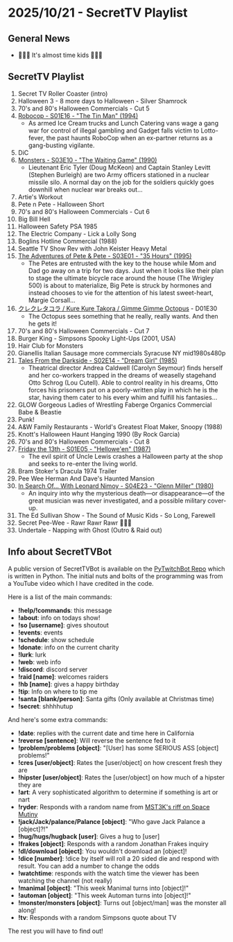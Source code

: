 # 2025/10/21 - SecretTV Playlist

## General News

- 🎃🎃🎃 It's almost time kids 🎃🎃🎃

## SecretTV Playlist

1. Secret TV Roller Coaster (intro)
2. Halloween 3 - 8 more days to Halloween - Silver Shamrock
3. 70's and 80's Halloween Commercials - Cut 5
4. [Robocop - S01E16 - "The Tin Man" (1994)](https://en.wikipedia.org/wiki/RoboCop_(live_action_TV_series)#Episodes)
   - As armed Ice Cream trucks and Lunch Catering vans wage a gang war for control of illegal gambling and Gadget falls victim to Lotto-fever, the past haunts RoboCop when an ex-partner returns as a gang-busting vigilante.
5. DiC
6. [Monsters - S03E10 - "The Waiting Game" (1990)](https://en.wikipedia.org/wiki/List_of_Monsters_episodes#Season_3_(1990%E2%80%9391))
   - Lieutenant Eric Tyler (Doug McKeon) and Captain Stanley Levitt (Stephen Burleigh) are two Army officers stationed in a nuclear missile silo. A normal day on the job for the soldiers quickly goes downhill when nuclear war breaks out...
7. Artie's Workout
8. Pete n Pete - Halloween Short
9. 70's and 80's Halloween Commercials - Cut 6
10. Big Bill Hell
11. Halloween Safety PSA 1985
12. The Electric Company - Lick a Lolly Song
13. Boglins Hotline Commercial (1988)
14. Seattle TV Show Rev with John Keister Heavy Metal
15. [The Adventures of Pete & Pete - S03E01 - "35 Hours" (1995)](https://en.wikipedia.org/wiki/List_of_The_Adventures_of_Pete_%26_Pete_episodes#Season_3_(1995%E2%80%931996))
    - The Petes are entrusted with the key to the house while Mom and Dad go away on a trip for two days. Just when it looks like their plan to stage the ultimate bicycle race around the house (The Wrigley 500) is about to materialize, Big Pete is struck by hormones and instead chooses to vie for the attention of his latest sweet-heart, Margie Corsall...
16. [クレクレタコラ / Kure Kure Takora / Gimme Gimme Octopus](https://en.wikipedia.org/wiki/Kure_Kure_Takora) - D01E30
    - The Octopus sees something that he really, really wants.  And then he gets it!
17. 70's and 80's Halloween Commercials - Cut 7
18. Burger King - Simpsons Spooky Light-Ups (2001, USA)
19. Hair Club for Monsters
20. Gianellis Italian Sausage more commercials Syracuse NY mid1980s480p
21. [Tales From the Darkside - S02E14 - "Dream Girl" (1985)](https://en.wikipedia.org/wiki/List_of_Tales_from_the_Darkside_episodes#Season_2_(1985%E2%80%931986))
    - Theatrical director Andrea Caldwell (Carolyn Seymour) finds herself and her co-workers trapped in the dreams of weaselly stagehand Otto Schrog (Lou Cutell). Able to control reality in his dreams, Otto forces his prisoners put on a poorly-written play in which he is the star, having them cater to his every whim and fulfill his fantasies...
22. GLOW Gorgeous Ladies of Wrestling Faberge Organics Commercial Babe & Beastie
23. Punk!
24. A&W Family Restaurants - World's Greatest Float Maker, Snoopy (1988)
25. Knott's Halloween Haunt Hanging 1990 (By Rock Garcia)
26. 70's and 80's Halloween Commercials - Cut 8
27. [Friday the 13th -  S01E05 - "Hellowe'en" (1987)](https://en.wikipedia.org/wiki/List_of_Friday_the_13th:_The_Series_episodes#Season_1_(1987%E2%80%9388))
    - The evil spirit of Uncle Lewis crashes a Halloween party at the shop and seeks to re-enter the living world.
28. Bram Stoker's Dracula 1974 Trailer
29. Pee Wee Herman And Dave's Haunted Mansion
30. [In Search Of... With Leonard Nimoy - S04E23 - "Glenn Miller" (1980)](https://en.wikipedia.org/wiki/In_Search_of..._(TV_series)#Season_4_(1979%E2%80%931980))
    - An inquiry into why the mysterious death—or disappearance—of the great musician was never investigated, and a possible military cover-up.
31. The Ed Sullivan Show - The Sound of Music Kids - So Long, Farewell
32. Secret Pee-Wee - Rawr Rawr Rawr 🐊🐊🐊
33. Undertale - Napping with Ghost (Outro & Raid out)



## Info about SecretTVBot

A public version of SecretTVBot is available on the [PyTwitchBot Repo](https://github.com/awbored/PyTwitchBot) which is written in Python.  The initial nuts and bolts of the programming was from a YouTube video which I have credited in the code.

Here is a list of the main commands:
- **!help/!commands**: this message
- **!about**: info on todays show!
- **!so [username]**: gives shoutout
- **!events**: events
- **!schedule**: show schedule
- **!donate**: info on the current charity
- **!lurk**: lurk
- **!web**: web info
- **!discord**: discord server
- **!raid [name]**: welcomes raiders
- **!hb [name]**: gives a happy birthday
- **!tip**: Info on where to tip me
- **!santa [blank/person]**: Santa gifts (Only available at Christmas time)
- **!secret**: shhhhutup

And here's some extra commands:
- **!date**: replies with the current date and time here in California
- **!reverse [sentence]**: Will reverse the sentence fed to it
- **!problem/problems [object]**: "[User] has some SERIOUS ASS [object] problems!"
- **!cres [user/object]**: Rates the [user/object] on how crescent fresh they are
- **!hipster [user/object]**: Rates the [user/object] on how much of a hipster they are
- **!art**: A very sophisticated algorithm to determine if something is art or nart
- **!ryder**: Responds with a random name from [MST3K's riff on Space Mutiny](https://www.rowsdowr.com/2011/04/04/space-mutiny-the-many-names-of-david-ryder-mst3k-video/)
- **!jack/Jack/palance/Palance [object]**: "Who gave Jack Palance a [object]?!"
- **!hug/hugs/hugback [user]**: Gives a hug to [user]
- **!frakes [object]**: Responds with a random Jonathan Frakes inquiry
- **!dl/download [object]**: You wouldn't download an [object]!
- **!dice [number]**: !dice by itself will roll a 20 sided die and respond with result.  You can add a number to change the odds
- **!watchtime**: responds with the watch time the viewer has been watching the channel (not really)
- **!manimal [object]**: "This week Manimal turns into [object]!"
- **!automan [object]**: "This week Automan turns into [object]!"
- **!monster/monsters [object]**: Turns out [object/man] was the monster all along!
- **!tv**: Responds with a random Simpsons quote about TV

The rest you will have to find out!
